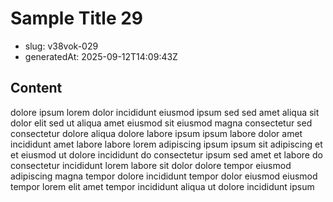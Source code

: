 # Sample Title 29

- slug: v38vok-029
- generatedAt: 2025-09-12T14:09:43Z

## Content
dolore ipsum lorem dolor incididunt eiusmod ipsum sed sed amet aliqua sit dolor elit sed ut aliqua amet eiusmod sit eiusmod magna consectetur sed consectetur dolore aliqua dolore labore ipsum ipsum labore dolor amet incididunt amet labore labore lorem adipiscing ipsum ipsum sit adipiscing et et eiusmod ut dolore incididunt do consectetur ipsum sed amet et labore do consectetur incididunt lorem labore sit dolor dolore tempor eiusmod adipiscing magna tempor dolore incididunt tempor dolor eiusmod eiusmod tempor lorem elit amet tempor incididunt aliqua ut dolore incididunt ipsum
